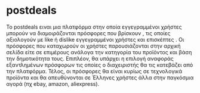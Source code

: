 # postdeals
Το postdeals ειναι μια πλατφόρμα στην οποία εγγεγραμμένοι χρήστες μπορούν να διαμοιράζονται πρόσφορες που βρίσκουν , τις οποίες αξιολογούν με like ή dislike εγγεγραμμένοι χρήστες και επισκέπτες . Οι πρόσφορες που καταχωρούν οι χρήστες παρουσιάζονται στην αρχική σελίδα είτε σε επιμέρους ανάλογα την κατηγορία του προϊόντος και βάση την δημοτικότητα τους. Επιπλέον, θα υπάρχει η επιλογή αναφοράς εξαντλημένων πρόσφορων τις οποίες ο διαχειριστής θα τις κατεβάζει από την πλατφόρμα. Τέλος, οι πρόσφορες θα είναι κυρίως σε τεχνολογικά προϊόντα και θα απευθύνονται σε Έλληνες χρήστες άλλα στην παγκόσμια αγορά (πχ ebay, amazon, aliexpress).
